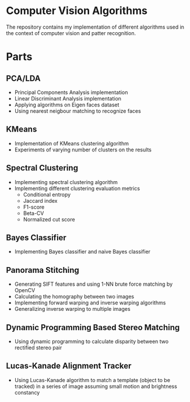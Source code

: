 # Computer Vision Algorithms

The repository contains my implementation of different algorithms used in the context of computer vision and patter recognition.

# Parts

## PCA/LDA

- Principal Components Analysis implementation
- Linear Discriminant Analysis implementation
- Applying algorithms on Eigen faces dataset
- Using nearest neigbour matching to recognize faces

## KMeans

- Implementation of KMeans clustering algorithm
- Experiments of varying number of clusters on the results

## Spectral Clustering

- Implementing spectral clustering algorithm
- Implementing different clustering evaluation metrics
  - Conditional entropy
  - Jaccard index
  - F1-score
  - Beta-CV
  - Normalized cut score

## Bayes Classifier

- Implementing Bayes classifier and naive Bayes classifier

## Panorama Stitching

- Generating SIFT features and using 1-NN brute force matching by OpenCV
- Calculating the homography between two images
- Implementing forward warping and inverse warping algorithms
- Generalizing inverse warping to multiple images

## Dynamic Programming Based Stereo Matching

- Using dynamic programming to calculate disparity between two rectified stereo pair

## Lucas-Kanade Alignment Tracker

- Using Lucas-Kanade algorithm to match a template (object to be tracked) in a series of image assuming small motion and brightness constancy
